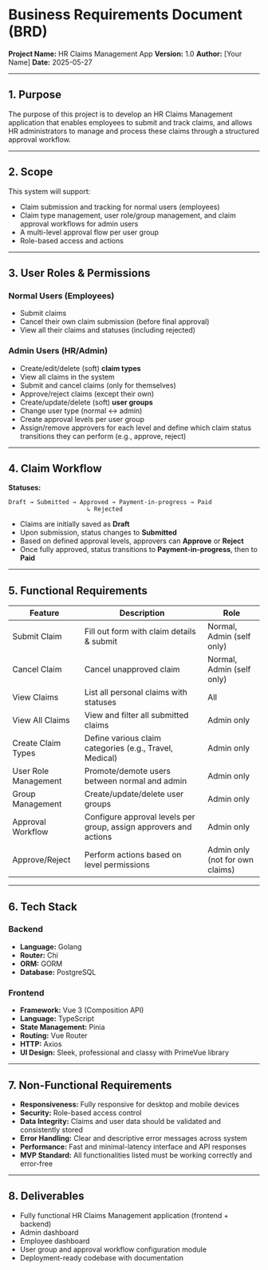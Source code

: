 # **Business Requirements Document (BRD)**

**Project Name:** HR Claims Management App
**Version:** 1.0
**Author:** \[Your Name]
**Date:** 2025-05-27

---

## **1. Purpose**

The purpose of this project is to develop an HR Claims Management application that enables employees to submit and track claims, and allows HR administrators to manage and process these claims through a structured approval workflow.

---

## **2. Scope**

This system will support:

* Claim submission and tracking for normal users (employees)
* Claim type management, user role/group management, and claim approval workflows for admin users
* A multi-level approval flow per user group
* Role-based access and actions

---

## **3. User Roles & Permissions**

### **Normal Users (Employees)**

* Submit claims
* Cancel their own claim submission (before final approval)
* View all their claims and statuses (including rejected)

### **Admin Users (HR/Admin)**

* Create/edit/delete (soft) **claim types**
* View all claims in the system
* Submit and cancel claims (only for themselves)
* Approve/reject claims (except their own)
* Create/update/delete (soft) **user groups**
* Change user type (normal ↔ admin)
* Create approval levels per user group
* Assign/remove approvers for each level and define which claim status transitions they can perform (e.g., approve, reject)

---

## **4. Claim Workflow**

**Statuses:**

```
Draft → Submitted → Approved → Payment-in-progress → Paid  
                      ↳ Rejected
```

* Claims are initially saved as **Draft**
* Upon submission, status changes to **Submitted**
* Based on defined approval levels, approvers can **Approve** or **Reject**
* Once fully approved, status transitions to **Payment-in-progress**, then to **Paid**

---

## **5. Functional Requirements**

| Feature              | Description                                                       | Role                            |
| -------------------- | ----------------------------------------------------------------- | ------------------------------- |
| Submit Claim         | Fill out form with claim details & submit                         | Normal, Admin (self only)       |
| Cancel Claim         | Cancel unapproved claim                                           | Normal, Admin (self only)       |
| View Claims          | List all personal claims with statuses                            | All                             |
| View All Claims      | View and filter all submitted claims                              | Admin only                      |
| Create Claim Types   | Define various claim categories (e.g., Travel, Medical)           | Admin only                      |
| User Role Management | Promote/demote users between normal and admin                     | Admin only                      |
| Group Management     | Create/update/delete user groups                                  | Admin only                      |
| Approval Workflow    | Configure approval levels per group, assign approvers and actions | Admin only                      |
| Approve/Reject       | Perform actions based on level permissions                        | Admin only (not for own claims) |

---

## **6. Tech Stack**

### **Backend**

* **Language:** Golang
* **Router:** Chi
* **ORM:** GORM
* **Database:** PostgreSQL

### **Frontend**

* **Framework:** Vue 3 (Composition API)
* **Language:** TypeScript
* **State Management:** Pinia
* **Routing:** Vue Router
* **HTTP:** Axios
* **UI Design:** Sleek, professional and classy with PrimeVue library

---

## **7. Non-Functional Requirements**

* **Responsiveness:** Fully responsive for desktop and mobile devices
* **Security:** Role-based access control
* **Data Integrity:** Claims and user data should be validated and consistently stored
* **Error Handling:** Clear and descriptive error messages across system
* **Performance:** Fast and minimal-latency interface and API responses
* **MVP Standard:** All functionalities listed must be working correctly and error-free

---

## **8. Deliverables**

* Fully functional HR Claims Management application (frontend + backend)
* Admin dashboard
* Employee dashboard
* User group and approval workflow configuration module
* Deployment-ready codebase with documentation

